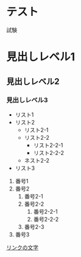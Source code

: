 # テスト

試験

# 見出しレベル1
## 見出しレベル2
### 見出しレベル3

- リスト1
- リスト2
  - リスト2-1
  - リスト2-2
    - リスト2-2-1
    - リスト2-2-2
  - ネスト2-2
- リスト3

1. 番号1
1. 番号2
   1. 番号2-1
   1. 番号2-2
       1. 番号2-2-1
       1. 番号2-2-2
   1. 番号2-3
1. 番号3

[リンクの文字](https://www.google.co.jp/)
